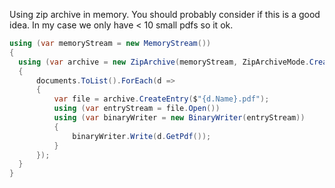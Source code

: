 Using zip archive in memory. You should probably consider if this is a good idea. In my case we only have < 10 small pdfs so it ok. 

```c#
using (var memoryStream = new MemoryStream())
{
  using (var archive = new ZipArchive(memoryStream, ZipArchiveMode.Create, true))
  {
      documents.ToList().ForEach(d =>
      {
          var file = archive.CreateEntry($"{d.Name}.pdf");
          using (var entryStream = file.Open())
          using (var binaryWriter = new BinaryWriter(entryStream))
          {
              binaryWriter.Write(d.GetPdf());
          }
      });
  }
}
```
